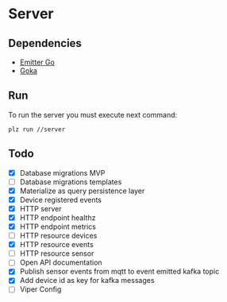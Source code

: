 # Server

## Dependencies

* [Emitter Go](https://github.com/emitter-io/go)
* [Goka](github.com/lovoo/goka)

## Run

To run the server you must execute next command:

`plz run //server`

## Todo

* [x] Database migrations MVP
* [ ] Database migrations templates
* [x] Materialize as query persistence layer
* [x] Device registered events
* [x] HTTP server
* [x] HTTP endpoint healthz
* [x] HTTP endpoint metrics
* [ ] HTTP resource devices
* [x] HTTP resource events
* [ ] HTTP resource sensor
* [ ] Open API documentation
* [x] Publish sensor events from mqtt to event emitted kafka topic
* [x] Add device id as key for kafka messages
* [ ] Viper Config
